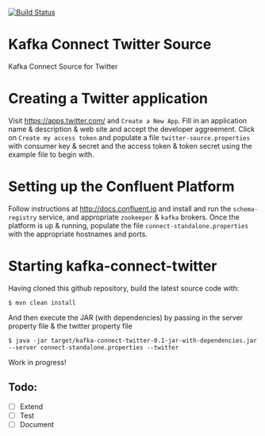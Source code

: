 [![Build Status](https://travis-ci.org/Eneco/kafka-connect-twitter.svg?branch=master)](https://travis-ci.org/Eneco/kafka-connect-twitter)

# Kafka Connect Twitter Source
Kafka Connect Source for Twitter

# Creating a Twitter application

Visit https://apps.twitter.com/ and `Create a New App`. Fill in an application name & description & web site and accept the developer aggreement. Click on ``Create my access token`` and populate a file ``twitter-source.properties`` with consumer key & secret and the access token & token secret using the example file to begin with.

# Setting up the Confluent Platform

Follow instructions at http://docs.confluent.io and install and run the `schema-registry` service, and appropriate ``zookeeper`` & ``kafka`` brokers. Once the platform is up & running, populate the file ``connect-standalone.properties`` with the appropriate hostnames and ports. 

# Starting kafka-connect-twitter

Having cloned this github repository, build the latest source code with:

    $ mvn clean install

And then execute the JAR (with dependencies) by passing in the server property file & the twitter property file 

    $ java -jar target/kafka-connect-twitter-0.1-jar-with-dependencies.jar --server connect-standalone.properties --twitter  

Work in progress!

## Todo:
 - [ ] Extend
 - [ ] Test
 - [ ] Document
